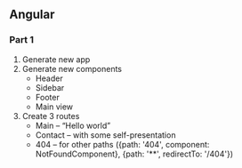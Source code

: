 ## Angular
### Part 1
1) Generate new app
2) Generate new components
    - Header
    - Sidebar
    - Footer
    - Main view
3)	Create 3 routes
    - Main – “Hello world”
    - Contact – with some self-presentation
    - 404 – for other paths ({path: '404', component: NotFoundComponent},  {path: '**', redirectTo: '/404'})